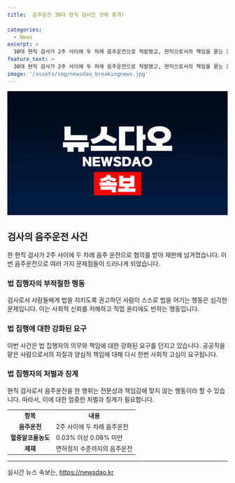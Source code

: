 ```yaml
---
title:  음주운전 30대 현직 검사인 것에 충격!

categories:
  - News
excerpt: >
  30대 현직 검사가 2주 사이에 두 차례 음주운전으로 적발됐고, 현직으로서의 책임을 묻는 논란이 일고 있다. 서울지검은 음주운전 및 측정거부 혐의로 A씨를 기소했으며, 사고 당시 혈중알코올농도는 면허정지 수준이었다. 또한, A씨는 음주운전으로 재판을 받던 중 음주측정을 거부하며 경찰 조사를 받았고, 대검찰청은 A씨의 직무 정지를 요청했다. 이후 경찰은 A씨를 불구속 송치했고, 해당 사건을 병합해 수사 중이다. A씨의 행동에 대한 사회적 비판이 예상된다.
feature_text: >
  30대 현직 검사가 2주 사이에 두 차례 음주운전으로 적발됐고, 현직으로서의 책임을 묻는 논란이 일고 있다. 서울지검은 음주운전 및 측정거부 혐의로 A씨를 기소했으며, 사고 당시 혈중알코올농도는 면허정지 수준이었다. 또한, A씨는 음주운전으로 재판을 받던 중 음주측정을 거부하며 경찰 조사를 받았고, 대검찰청은 A씨의 직무 정지를 요청했다. 이후 경찰은 A씨를 불구속 송치했고, 해당 사건을 병합해 수사 중이다. A씨의 행동에 대한 사회적 비판이 예상된다.
image: '/assets/img/newsdao_breakingnews.jpg'
---
```


<p><img src="/assets/img/newsdao_breakingnews.jpg" alt="cryptoinkorea 속보" /></p>

<h2 data-ke-size="size26">검사의 음주운전 사건</h2>

<p data-ke-size="size16">한 현직 검사가 2주 사이에 두 차례 음주 운전으로 혐의를 받아 재판에 넘겨졌습니다. 이번 음주운전으로 여러 가지 문제점들이 드러나게 되었습니다.</p>

<h3>법 집행자의 부적절한 행동</h3>

<p data-ke-size="size16">검사로서 사람들에게 법을 지키도록 권고하던 사람이 스스로 법을 어기는 행동은 심각한 문제입니다. 이는 사회적 신뢰를 저해하고 직업 윤리에도 반하는 행동입니다.</p>

<h3>법 집행에 대한 강화된 요구</h3>

<p data-ke-size="size16">이번 사건은 법 집행자의 의무와 책임에 대한 강화된 요구를 던지고 있습니다. 공공직을 맡은 사람으로서의 자질과 양심적 책임에 대해 다시 한번 사회적 고심이 요구됩니다.</p>

<h3>법 집행자의 처벌과 징계</h3>

<p data-ke-size="size16">현직 검사로서 음주운전을 한 행위는 전문성과 책임감에 맞지 않는 행동이라 할 수 있습니다. 따라서, 이에 대한 엄중한 처벌과 징계가 필요합니다.</p>

<table>
    <tr>
        <td style="text-align: center; height: 17px;"><b>항목</b></td>
        <td style="text-align: center; height: 17px;"><b>내용</b></td>
    </tr>
    <tr>
        <td style="text-align: center; height: 17px;"><b>음주운전</b></td>
        <td>2주 사이에 두 차례 음주운전</td>
    </tr>
    <tr>
        <td style="text-align: center; height: 17px;"><b>혈중알코올농도</b></td>
        <td>0.03% 이상 0.08% 미만</td>
    </tr>
    <tr>
        <td style="text-align: center; height: 17px;"><b>제재</b></td>
        <td>면허정지 수준까지의 음주운전</td>
    </tr>
</table>

<p><hr></p>
실시간 뉴스 속보는, <a href="https://newsdao.kr" rel="dofollow">https://newsdao.kr</a>


